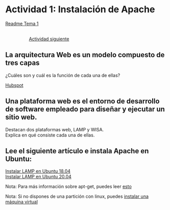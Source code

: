 # Actividad 1: Instalación de Apache

[Readme Tema 1](/Tema1/readme.md)

&emsp;&emsp;&emsp;&emsp;&emsp;&emsp;&emsp;&emsp;&emsp;&emsp;&emsp;&emsp;&emsp;&emsp;&emsp;&emsp;&emsp;&emsp;&emsp;&emsp;&emsp;&emsp;&emsp;&emsp;&emsp;&emsp;&emsp;&emsp;&emsp;&emsp;&emsp;&emsp;&emsp;&emsp;&emsp;&emsp;&emsp;&emsp;&emsp;&emsp;&emsp;
[Actividad siguiente](1.2.md)

## La arquitectura Web es un modelo compuesto de tres capas
¿Cuáles son y cuál es  la función de cada una de ellas?

> 
> 
>

[Hubspot](https://blog.hubspot.es/website/que-es-arquitectura-en-capas)

## Una plataforma web es el entorno de desarrollo de software empleado para  diseñar y ejecutar un sitio web.
Destacan dos plataformas web, LAMP y WISA.
<br>
Explica en qué consiste cada una de ellas.

## Lee el siguiente artículo e instala Apache en Ubuntu:
[Instalar LAMP en Ubuntu 18.04](https://www.digitalocean.com/community/tutorials/how-to-install-linux-apache-mysql-php-lamp-stack-ubuntu-18-04)
<br>
[Instalar LAMP en Ubuntu 20.04](https://www.digitalocean.com/community/tutorials/how-to-install-linux-apache-mysql-php-lamp-stack-on-ubuntu-20-04-es)


Nota: Para más información sobre apt-get, puedes leer [esto](http://www.ubuntu-guia.com/2011/01/comando-apt-get-en-ubuntu.html)

Nota: Si no dispones de una partición con linux, puedes [instalar una máquina virtual](https://www.neoguias.com/instalar-ubuntu-windows-virtual-box/)


